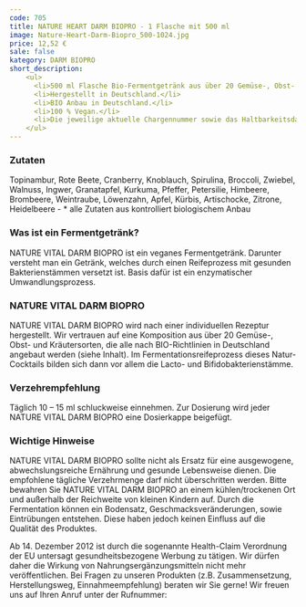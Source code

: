 ```yaml
---
code: 705
title: NATURE HEART DARM BIOPRO - 1 Flasche mit 500 ml
image: Nature-Heart-Darm-Biopro_500-1024.jpg
price: 12,52 €
sale: false
kategory: DARM BIOPRO
short_description: 
    <ul>
      <li>500 ml Flasche Bio-Fermentgetränk aus über 20 Gemüse-, Obst- und Kräutersorten, inclusive Dosierkappe.</li>
      <li>Hergestellt in Deutschland.</li>
      <li>BIO Anbau in Deutschland.</li>
      <li>100 % Vegan.</li>
      <li>Die jeweilige aktuelle Chargennummer sowie das Haltbarkeitsdatum finden Sie auf dem NATURE HEART Produktetikett</li>
    </ul>
---
```

<h3>Zutaten</h3>
<p>
  Topinambur, Rote Beete, Cranberry, Knoblauch, Spirulina, Broccoli, Zwiebel, Walnuss, Ingwer, Granatapfel, Kurkuma, Pfeffer, Petersilie, Himbeere, Brombeere, Weintraube, Löwenzahn, Apfel, Kürbis, Artischocke, Zitrone, Heidelbeere - * alle Zutaten aus kontrolliert biologischem Anbau
</p>
<h3>Was ist ein Fermentgetränk?</h3>
<p>
  NATURE VITAL DARM BIOPRO ist ein veganes Fermentgetränk. Darunter versteht man ein Getränk, welches durch einen Reifeprozess mit gesunden Bakterienstämmen versetzt ist. Basis dafür ist ein enzymatischer Umwandlungsprozess.
</p>

<h3>NATURE VITAL DARM BIOPRO</h3>
<p>
  NATURE VITAL DARM BIOPRO wird nach einer individuellen Rezeptur hergestellt. Wir vertrauen auf eine Komposition aus über 20 Gemüse-, Obst- und Kräutersorten, die alle nach BIO-Richtlinien in Deutschland angebaut werden (siehe Inhalt). Im Fermentationsreifeprozess dieses Natur-Cocktails bilden sich dann vor allem die Lacto- und Bifidobakterienstämme.
</p>

<h3>Verzehrempfehlung</h3>
<p>
  Täglich 10 – 15 ml schluckweise einnehmen. Zur Dosierung wird jeder NATURE VITAL DARM BIOPRO eine Dosierkappe beigefügt.
</p>

<h3>Wichtige Hinweise</h3>
<p>
  NATURE VITAL DARM BIOPRO sollte nicht als Ersatz für eine ausgewogene, abwechslungsreiche Ernährung und gesunde Lebensweise dienen. Die empfohlene tägliche Verzehrmenge darf nicht überschritten werden. Bitte bewahren Sie NATURE VITAL DARM BIOPRO an einem kühlen/trockenen Ort und außerhalb der Reichweite von kleinen Kindern auf. Durch die Fermentation können ein Bodensatz, Geschmacksveränderungen, sowie Eintrübungen entstehen. Diese haben jedoch keinen Einfluss auf die Qualität des Produktes.
</p>
<p>
  Ab 14. Dezember 2012 ist durch die sogenannte Health-Claim Verordnung der EU untersagt gesundheitsbezogene Werbung zu tätigen. Wir dürfen daher die Wirkung von Nahrungsergänzungsmitteln nicht mehr veröffentlichen. Bei Fragen zu unseren Produkten (z.B. Zusammensetzung, Herstellungsweg, Einnahmeempfehlung) beraten wir Sie gerne! Wir freuen uns auf Ihren Anruf unter der Rufnummer:
</p>
